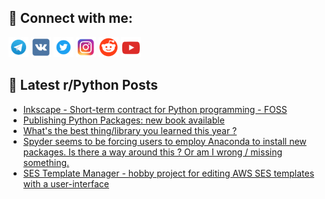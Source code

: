 ## 🔎 Connect with me:
[<img src="https://github.com/bullbesh/bullbesh/blob/main/images/Telegram.png" width="32" height="32" />](https://t.me/bullbesh)
[<img src="https://github.com/bullbesh/bullbesh/blob/main/images/VK.png" width="32" height="32" />](https://vk.com/bullbesh)
[<img src="https://github.com/bullbesh/bullbesh/blob/main/images/Twitter.png" width="32" height="32" />](https://twitter.com/bullbesh1)
[<img src="https://github.com/bullbesh/bullbesh/blob/main/images/Instagram.png" width="32" height="32" />](https://www.instagram.com/bullbesh)
[<img src="https://github.com/bullbesh/bullbesh/blob/main/images/Reddit.png" width="32" height="32" />](https://www.reddit.com/user/bullbesh)
[<img src="https://github.com/bullbesh/bullbesh/blob/main/images/YouTube.png" width="32" height="32" />](https://www.youtube.com/channel/UCtfjRs6uzgq5mfm8S06WTcg)

## 📕 Latest r/Python Posts
<!-- BLOG-POST-LIST:START -->
- [Inkscape - Short-term contract for Python programming - FOSS](https://www.reddit.com/r/Python/comments/zngrdp/inkscape_shortterm_contract_for_python/)
- [Publishing Python Packages: new book available](https://www.reddit.com/r/Python/comments/zng084/publishing_python_packages_new_book_available/)
- [What&#39;s the best thing/library you learned this year ?](https://www.reddit.com/r/Python/comments/znfqrp/whats_the_best_thinglibrary_you_learned_this_year/)
- [Spyder seems to be forcing users to employ Anaconda to install new packages. Is there a way around this ? Or am I wrong / missing something.](https://www.reddit.com/r/Python/comments/zney6g/spyder_seems_to_be_forcing_users_to_employ/)
- [SES Template Manager - hobby project for editing AWS SES templates with a user-interface](https://www.reddit.com/r/Python/comments/zndzuz/ses_template_manager_hobby_project_for_editing/)
<!-- BLOG-POST-LIST:END -->
